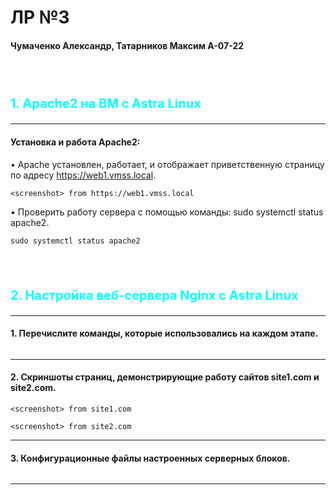 # ЛР №3
#### Чумаченко Александр, Татарников Максим А-07-22
<br><br>



<p style="color: aqua; font-weight: bold; font-size: 20px;">1. Apache2 на ВМ c Astra Linux</p>

---

#### 	Установка и работа Apache2:
•	Apache установлен, работает, и отображает приветственную страницу по адресу https://web1.vmss.local.

```
<screenshot> from https://web1.vmss.local
```

•	Проверить работу сервера с помощью команды:
sudo systemctl status apache2.
```
sudo systemctl status apache2
```

<br><br>

<p style="color: aqua; font-weight: bold; font-size: 20px;">2. Настройка веб-сервера Nginx c Astra Linux</p>

---

#### 1. Перечислите команды, которые использовались на каждом этапе.

```
```

---

#### 2. Скриншоты страниц, демонстрирующие работу сайтов site1.com и site2.com.

```
<screenshot> from site1.com
```

```
<screenshot> from site2.com
```

---

#### 3. Конфигурационные файлы настроенных серверных блоков.

```
```

---
